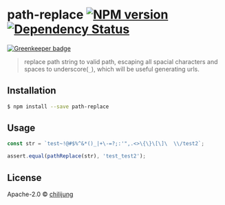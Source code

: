 # path-replace [![NPM version][npm-image]][npm-url]  [![Dependency Status][daviddm-image]][daviddm-url]

[![Greenkeeper badge](https://badges.greenkeeper.io/Canner/path-replace.svg)](https://greenkeeper.io/)
> replace path string to valid path, escaping all spacial characters and spaces to underscore(`_`), which will be useful generating urls.

## Installation

```sh
$ npm install --save path-replace
```

## Usage

```js
const str = `test~!@#$%^&*()_|+\-=?;:'",.<>\{\}\[\]\  \\/test2`;

assert.equal(pathReplace(str), 'test_test2');
```

## License

Apache-2.0 © [chilijung]()


[npm-image]: https://badge.fury.io/js/path-replace.svg
[npm-url]: https://npmjs.org/package/path-replace
[travis-image]: https://travis-ci.org/Canner/path-replace.svg?branch=master
[travis-url]: https://travis-ci.org/Canner/path-replace
[daviddm-image]: https://david-dm.org/Canner/path-replace.svg?theme=shields.io
[daviddm-url]: https://david-dm.org/Canner/path-replace
